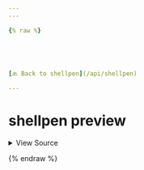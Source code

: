 ```yaml
---
---

{% raw %}





[🔙 Back to shellpen](/api/shellpen)

---
```








<!-- Todo, if there are no subcommands under the child commands, use a smaller heading size -->

# shellpen preview



<details>
  <summary>View Source</summary>

{% endraw %}
{% highlight sh %}
"preview")
  shellpen result "$@"
{% endhighlight %}
{% raw %}

</details>








  
{% endraw %}
